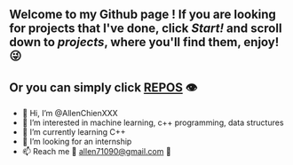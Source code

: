 ## Welcome to my Github page ! If you are looking for projects that I've done, click *Start!* and scroll down to *projects*, where you'll find them, enjoy!:stuck_out_tongue_winking_eye:
## Or you can simply click [REPOS](https://github.com/AllenChienXXX?tab=repositories) :eye:

- 👋 Hi, I’m @AllenChienXXX
- 👀 I’m interested in machine learning, c++ programming, data structures
- 🌱 I’m currently learning C++
- 💞️ I’m looking for an internship
- 📫 Reach me :call_me_hand: allen71090@gmail.com :call_me_hand:
<!---
AllenChienXXX/AllenChienXXX is a ✨ special ✨ repository because its `README.md` (this file) appears on your GitHub profile.
You can click the Preview link to take a look at your changes.
--->
